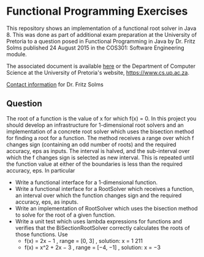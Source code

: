 # Functional Programming Exercises #

This repository shows an implementation of a functional root solver in Java 8. This was done as part of additional exam
preparation at the University of Pretoria to a question posed in Functional Programming in Java by Dr. Fritz Solms
published 24 August 2015 in the COS301: Software Engineering module.

The associated document is available [here](http://www.cs.up.ac.za/files/COS301/Download/455/) or the Department of
Computer Science at the University of Pretoria's website, https://www.cs.up.ac.za.

[Contact information](http://www.cs.up.ac.za/users/view/fsolms) for Dr. Fritz Solms

## Question ##
The root of a function is the value of x for which f(x) = 0. In this project you should
develop an infrastructure for 1-dimensional root solvers and an implementation of a concrete
root solver which uses the bisection method for finding a root for a function. The method
receives a range over which f changes sign (containing an odd number of roots) and the
required accuracy, eps as inputs. The interval is halved, and the sub-interval over which
the f changes sign is selected as new interval. This is repeated until the function value at
either of the boundaries is less than the required accuracy, eps. In particular
  * Write a functional interface for a 1-dimensional function.
  * Write a functional interface for a RootSolver which receives a function, an interval over
which the function changes sign and the required accuracy, eps, as inputs.
  * Write an implementation of RootSolver which uses the bisection method to solve for
the root of a given function.
  * Write a unit test which uses lambda expressions for functions and verifies that the
BiSectionRootSolver correctly calculates the roots of those functions. Use
    *  f(x) = 2x − 1 , range = [0, 3] , solution: x = 1
211
    *  f(x) = x^2 + 2x − 3 , range = [−4, −1] , solution: x = −3
